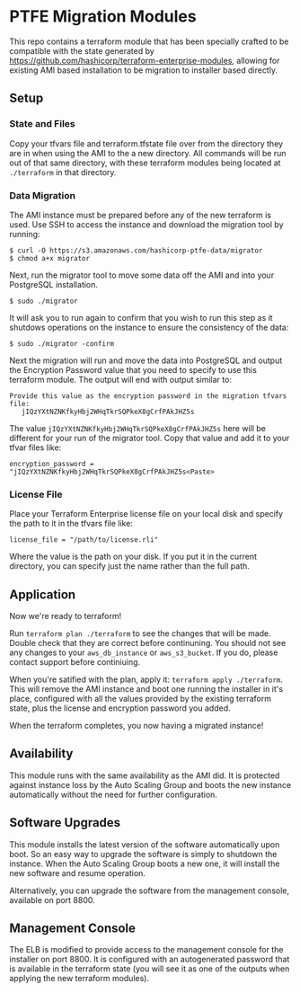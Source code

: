# PTFE Migration Modules

This repo contains a terraform module that has been specially crafted to be compatible with
the state generated by https://github.com/hashicorp/terraform-enterprise-modules, allowing
for existing AMI based installation to be migration to installer based directly.

## Setup

### State and Files

Copy your tfvars file and terraform.tfstate file over from the directory they are in when using
the AMI to the a new directory. All commands will be run out of that same directory, with these
terraform modules being located at `./terraform` in that directory.

### Data Migration

The AMI instance must be prepared before any of the new terraform is used. Use SSH to access
the instance and download the migration tool by running:

```
$ curl -O https://s3.amazonaws.com/hashicorp-ptfe-data/migrator
$ chmod a+x migrator
```

Next, run the migrator tool to move some data off the AMI and into your PostgreSQL installation.

```
$ sudo ./migrator

```

It will ask you to run again to confirm that you wish to run this step as it shutdows operations
on the instance to ensure the consistency of the data:

```
$ sudo ./migrator -confirm
```

Next the migration will run and move the data into PostgreSQL and output the Encryption Password
value that you need to specify to use this terraform module. The output will end with output
similar to:

```
Provide this value as the encryption password in the migration tfvars file:
   jIQzYXtNZNKfkyHbj2WHqTkrSQPkeX8gCrfPAkJHZ5s

```


The value `jIQzYXtNZNKfkyHbj2WHqTkrSQPkeX8gCrfPAkJHZ5s` here will be different for your run of the
migrator tool. Copy that value and add it to your tfvar files like:

```
encryption_password = "jIQzYXtNZNKfkyHbj2WHqTkrSQPkeX8gCrfPAkJHZ5s<Paste>
```

### License File

Place your Terraform Enterprise license file on your local disk and specify the path to it
in the tfvars file like:

```
license_file = "/path/to/license.rli"
```

Where the value is the path on your disk. If you put it in the current directory, you can
specify just the name rather than the full path.

## Application

Now we're ready to terraform! 

Run `terraform plan ./terraform` to see the changes that will be made. Double check that they are
correct before continuning. You should not see any changes to your `aws_db_instance` or `aws_s3_bucket`.
If you do, please contact support before continiuing.

When you're satified with the plan, apply it: `terraform apply ./terraform`. This will remove the AMI
instance and boot one running the installer in it's place, configured with all the values provided
by the existing terraform state, plus the license and encryption password you added.

When the terraform completes, you now having a migrated instance!

## Availability

This module runs with the same availability as the AMI did. It is protected against instance loss by
the Auto Scaling Group and boots the new instance automatically without the need for further configuration.

## Software Upgrades

This module installs the latest version of the software automatically upon boot. So an easy way to upgrade
the software is simply to shutdown the instance. When the Auto Scaling Group boots a new one, it will
install the new software and resume operation.

Alternatively, you can upgrade the software from the management console, available on port 8800.

## Management Console

The ELB is modified to provide access to the management console for the installer on port 8800. It is
configured with an autogenerated password that is available in the terraform state (you will see it
as one of the outputs when applying the new terraform modules).

